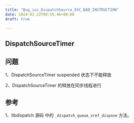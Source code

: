 ```yaml
---
title: "Bug_ios_DispatchSource_EXC_BAD_INSTRUCTION"
date: 2024-01-22T09:55:46+08:00
draft: true

---
```


## DispatchSourceTimer 

## 问题
1、DispatchSourceTimer suspended 状态下不能释放

2、DispatchSourceTimer 的释放在同步线程进行

## 参考

1、libdispatch 源码 中的 ``_dispatch_queue_xref_dispose`` 方法。